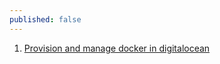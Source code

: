 ```yaml
---
published: false
---
```

1. [Provision and manage docker in digitalocean](https://www.digitalocean.com/community/tutorials/how-to-provision-and-manage-remote-docker-hosts-with-docker-machine-on-centos-7)